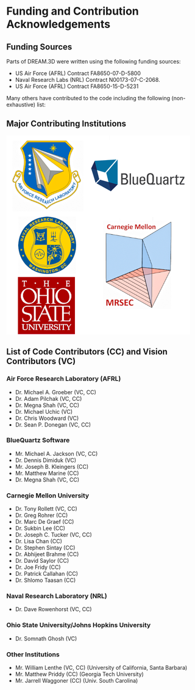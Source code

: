 # Funding and Contribution Acknowledgements #


## Funding Sources ##

Parts of DREAM.3D were written using the following funding sources:

+ US Air Force (AFRL) Contract FA8650-07-D-5800
+ Naval Research Labs (NRL) Contract N00173-07-C-2068.
+ US Air Force (AFRL) Contract FA8650-15-D-5231


Many others have contributed to the code including the following (non-exhaustive) list:

## Major Contributing Institutions ##

![Contributing Institutions](Images/DREAM3D_Contributors.png)


## List of Code Contributors (CC) and Vision Contributors (VC) ###

### Air Force Research Laboratory (AFRL) ###

+ Dr. Michael A. Groeber (VC, CC)
+ Dr. Adam Pilchak (VC, CC)
+ Dr. Megna Shah (VC, CC)
+ Dr. Michael Uchic (VC)
+ Dr. Chris Woodward (VC)
+ Dr. Sean P. Donegan (VC, CC)

### BlueQuartz Software ###

+ Mr. Michael A. Jackson (VC, CC)
+ Dr. Dennis Dimiduk (VC)
+ Mr. Joseph B. Kleingers (CC)
+ Mr. Matthew Marine (CC)
+ Dr. Megna Shah (VC, CC)


### Carnegie Mellon University ###

+ Dr. Tony Rollett (VC, CC)
+ Dr. Greg Rohrer (CC)
+ Dr. Marc De Graef (CC)
+ Dr. Sukbin Lee (CC)
+ Dr. Joseph C. Tucker (VC, CC)
+ Dr. Lisa Chan (CC)
+ Dr. Stephen Sintay (CC)
+ Dr. Abhijeet Brahme (CC)
+ Dr. David Saylor (CC)
+ Dr. Joe Fridy (CC)
+ Dr. Patrick Callahan (CC)
+ Dr. Shlomo Taasan (CC)

### Naval Research Laboratory (NRL) ###

+ Dr. Dave Rowenhorst (VC, CC)

### Ohio State University/Johns Hopkins University ###

+ Dr. Somnath Ghosh (VC)

### Other Institutions ###

+ Mr. William Lenthe (VC, CC) (University of California, Santa Barbara)
+ Mr. Matthew Priddy (CC) (Georgia Tech University)
+ Mr. Jarrell Waggoner (CC) (Univ. South Carolina)
